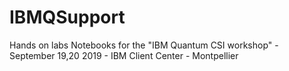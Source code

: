 # IBMQSupport
Hands on labs Notebooks for the "IBM Quantum CSI workshop"  - September 19,20 2019 - IBM Client Center - Montpellier
